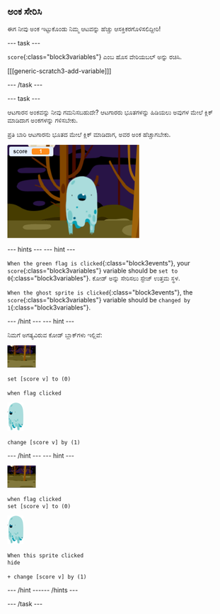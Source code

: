 ## ಅಂಕ ಸೇರಿಸಿ

ಈಗ ನೀವು ಅಂಕ ಇಟ್ಟುಕೊಂಡು ನಿಮ್ಮ ಆಟವನ್ನು ಹೆಚ್ಚು ಆಸಕ್ತಿಕರಗೊಳಿಸಲಿದ್ದೀರಿ!

--- task ---

`score`{:class="block3variables"} ಎಂಬ ಹೊಸ ವೇರಿಯಬಲ್ ಅನ್ನು ರಚಿಸಿ.

[[[generic-scratch3-add-variable]]]

--- /task ---

--- task ---

ಆಟಗಾರನ ಅಂಕವನ್ನು ನೀವು ಗಮನಿಸಬಹುದೇ? ಆಟಗಾರರು ಭೂತಗಳನ್ನು ಹಿಡಿಯಲು ಅವುಗಳ ಮೇಲೆ ಕ್ಲಿಕ್ ಮಾಡಿದಾಗ ಅಂಕಗಳನ್ನು ಗಳಿಸಬೇಕು.

ಪ್ರತಿ ಬಾರಿ ಆಟಗಾರನು ಭೂತದ ಮೇಲೆ ಕ್ಲಿಕ್ ಮಾಡಿದಾಗ, ಅವರ ಅಂಕ ಹೆಚ್ಚಾಗಬೇಕು.

![Increasing score](images/ghost-score-test.png)

--- hints ---
 --- hint ---

`When the green flag is clicked`{:class="block3events"}, your `score`{:class="block3variables"} variable should be `set to 0`{:class="block3variables"}. ಕೋಡ್ ಅನ್ನು ಸೇರಿಸಲು ಸ್ಟೇಜ್ ಉತ್ತಮ ಸ್ಥಳ.

`When the ghost sprite is clicked`{:class="block3events"}, the `score`{:class="block3variables"} variable should be `changed by 1`{:class="block3variables"}.

--- /hint --- --- hint ---

ನಿಮಗೆ ಅಗತ್ಯವಿರುವ ಕೋಡ್ ಬ್ಲಾಕ್‌ಗಳು ಇಲ್ಲಿವೆ:

![backdrop icon](images/ghost-backdrop.png)

```blocks3
set [score v] to (0)

when flag clicked
```

![ghost-sprite](images/ghost-sprite.png)

```blocks3
change [score v] by (1)
```

--- /hint --- --- hint ---

![backdrop icon](images/ghost-backdrop.png)

```blocks3
when flag clicked
set [score v] to (0)
```

![ghost-sprite](images/ghost-sprite.png)

```blocks3
When this sprite clicked
hide

+ change [score v] by (1)
```

--- /hint ------ /hints ---

--- /task ---
